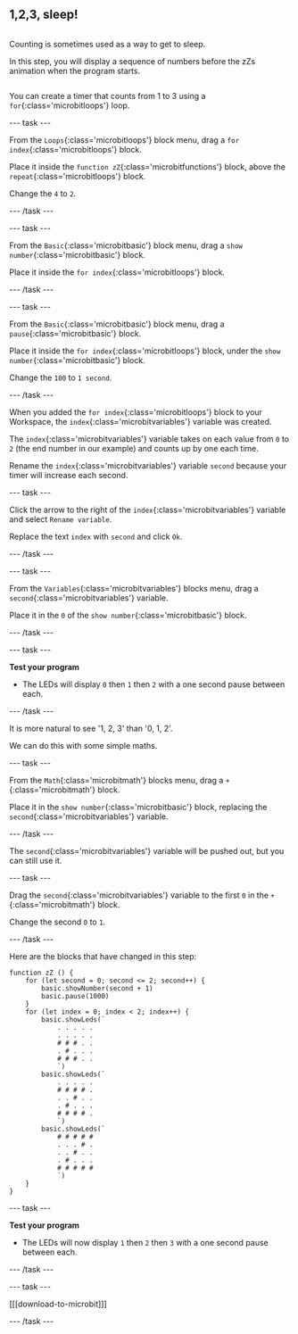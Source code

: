 ## 1,2,3, sleep!

<div style="display: flex; flex-wrap: wrap">
<div style="flex-basis: 200px; flex-grow: 1; margin-right: 15px;">

Counting is sometimes used as a way to get to sleep.

In this step, you will display a sequence of numbers before the zZs animation when the program starts.

</div>
</div>

You can create a timer that counts from 1 to 3 using a `for`{:class='microbitloops'} loop.

--- task ---

From the `Loops`{:class='microbitloops'} block menu, drag a `for index`{:class='microbitloops'} block.

Place it inside the `function zZ`{:class='microbitfunctions'} block, above the `repeat`{:class='microbitloops'} block.

Change the `4` to `2`.

--- /task ---

--- task ---

From the `Basic`{:class='microbitbasic'} block menu, drag a `show number`{:class='microbitbasic'} block.

Place it inside the `for index`{:class='microbitloops'} block.

--- /task ---

--- task ---

From the `Basic`{:class='microbitbasic'} block menu, drag a `pause`{:class='microbitbasic'} block.

Place it inside the `for index`{:class='microbitloops'} block, under the `show number`{:class='microbitbasic'} block.

Change the `100` to `1 second`.

--- /task ---

When you added the `for index`{:class='microbitloops'} block to your Workspace, the `index`{:class='microbitvariables'} variable was created.

The `index`{:class='microbitvariables'} variable takes on each value from `0` to `2` (the end number in our example) and counts up by one each time.

Rename the `index`{:class='microbitvariables'} variable `second` because your timer will increase each second.

--- task ---

Click the arrow to the right of the `index`{:class='microbitvariables'} variable and select `Rename variable`.

Replace the text `index` with `second` and click `Ok`.

--- /task ---

--- task ---

From the `Variables`{:class='microbitvariables'} blocks menu, drag a `second`{:class='microbitvariables'} variable. 

Place it in the `0` of the `show number`{:class='microbitbasic'} block.

--- /task ---

--- task ---

**Test your program** 

+ The LEDs will display `0` then `1` then `2` with a one second pause between each.

--- /task ---

It is more natural to see '1, 2, 3' than '0, 1, 2'.

We can do this with some simple maths.

--- task ---

From the `Math`{:class='microbitmath'} blocks menu, drag a `+`{:class='microbitmath'} block. 

Place it in the `show number`{:class='microbitbasic'} block, replacing the `second`{:class='microbitvariables'} variable.

--- /task ---

The `second`{:class='microbitvariables'} variable will be pushed out, but you can still use it.

--- task ---

Drag the `second`{:class='microbitvariables'} variable to the first `0` in the `+`{:class='microbitmath'} block.

Change the second `0` to `1`.

--- /task ---

Here are the blocks that have changed in this step:

```microbit
function zZ () {
    for (let second = 0; second <= 2; second++) {
        basic.showNumber(second + 1)
        basic.pause(1000)
    }
    for (let index = 0; index < 2; index++) {
        basic.showLeds(`
            . . . . .
            . . . . .
            # # # . .
            . # . . .
            # # # . .
            `)
        basic.showLeds(`
            . . . . .
            # # # # .
            . . # . .
            . # . . .
            # # # # .
            `)
        basic.showLeds(`
            # # # # #
            . . . # .
            . . # . .
            . # . . .
            # # # # #
            `)
    }
}
```

--- task ---

**Test your program** 

+ The LEDs will now display `1` then `2` then `3` with a one second pause between each.

--- /task ---

--- task ---

[[[download-to-microbit]]]

--- /task ---
